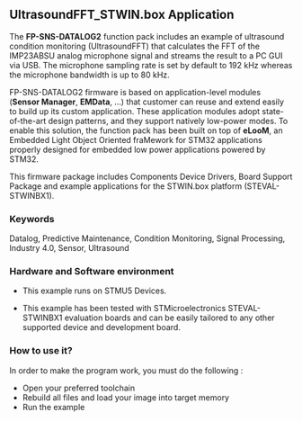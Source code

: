 ## __UltrasoundFFT_STWIN.box Application__

The **FP-SNS-DATALOG2** function pack includes an example of ultrasound condition monitoring (UltrasoundFFT) that calculates the
FFT of the IMP23ABSU analog microphone signal and streams the result to a PC GUI via USB. The microphone
sampling rate is set by default to 192 kHz whereas the microphone bandwidth is up to 80 kHz.

FP-SNS-DATALOG2 firmware is based on application-level modules (**Sensor Manager**, **EMData**, …) that 
customer can reuse and extend easily to build up its custom application.
These application modules adopt state-of-the-art design patterns, and they support natively low-power modes.
To enable this solution, the function pack has been built on top of **eLooM**, an Embedded Light Object Oriented fraMework 
for STM32 applications properly designed for embedded low power applications powered by STM32.

This firmware package includes Components Device Drivers, Board Support Package and example applications 
for the STWIN.box platform (STEVAL-STWINBX1).  


### __Keywords__

Datalog, Predictive Maintenance, Condition Monitoring, Signal Processing, Industry 4.0, Sensor, Ultrasound


### __Hardware and Software environment__

  - This example runs on STMU5 Devices.

  - This example has been tested with STMicroelectronics STEVAL-STWINBX1
    evaluation boards and can be easily tailored to any other supported
    device and development board. 


### __How to use it?__

In order to make the program work, you must do the following :
 - Open your preferred toolchain
 - Rebuild all files and load your image into target memory
 - Run the example

